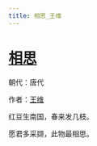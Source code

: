 ```yaml
---
title: 相思_王维
---
```


# [相思](http://so.gushiwen.org/view_5773.aspx)

朝代：唐代

作者：[王维](http://so.gushiwen.org/author_515.aspx)

红豆生南国，春来发几枝。

愿君多采撷，此物最相思。